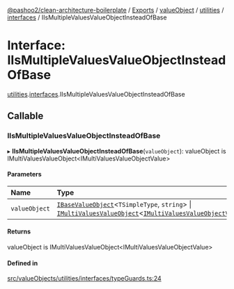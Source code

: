 [@pashoo2/clean-architecture-boilerplate](../README.md) / [Exports](../modules.md) / [valueObject](../modules/valueobject.md) / [utilities](../modules/valueobject.utilities.md) / [interfaces](../modules/valueobject.utilities.interfaces.md) / IIsMultipleValuesValueObjectInsteadOfBase

# Interface: IIsMultipleValuesValueObjectInsteadOfBase

[utilities](../modules/valueobject.utilities.md).[interfaces](../modules/valueobject.utilities.interfaces.md).IIsMultipleValuesValueObjectInsteadOfBase

## Callable

### IIsMultipleValuesValueObjectInsteadOfBase

▸ **IIsMultipleValuesValueObjectInsteadOfBase**(`valueObject`): valueObject is IMultiValuesValueObject<IMultiValuesValueObjectValue\>

#### Parameters

| Name | Type |
| :------ | :------ |
| `valueObject` | [`IBaseValueObject`](valueobject.interfaces.ibasevalueobject.md)<`TSimpleType`, `string`\> \| [`IMultiValuesValueObject`](valueobject.interfaces.imultivaluesvalueobject.md)<[`IMultiValuesValueObjectValue`](valueobject.interfaces.imultivaluesvalueobjectvalue.md)\> |

#### Returns

valueObject is IMultiValuesValueObject<IMultiValuesValueObjectValue\>

#### Defined in

[src/valueObjects/utilities/interfaces/typeGuards.ts:24](https://github.com/pashoo2/clean-architecture-boilerplate/blob/914ff8c/src/valueObjects/utilities/interfaces/typeGuards.ts#L24)
